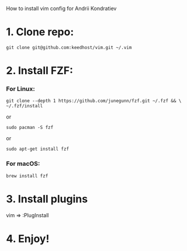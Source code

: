 How to install vim config for Andrii Kondratiev

# 1. Clone repo:
```
git clone git@github.com:keedhost/vim.git ~/.vim
```

# 2. Install FZF:
### For Linux:
```
git clone --depth 1 https://github.com/junegunn/fzf.git ~/.fzf && \
~/.fzf/install
```
or
```
sudo pacman -S fzf
```
or
```
sudo apt-get install fzf
```
### For macOS:
```
brew install fzf
```

# 3. Install plugins 
vim => :PlugInstall

# 4. Enjoy!
